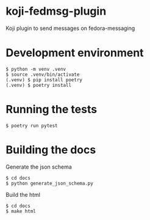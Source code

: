 # koji-fedmsg-plugin

Koji plugin to send messages on fedora-messaging


# Development environment

```
$ python -m venv .venv
$ source .venv/bin/activate
(.venv) $ pip install poetry
(.venv) $ poetry install
```

# Running the tests

```
$ poetry run pytest
```

# Building the docs

Generate the json schema

```
$ cd docs
$ python generate_json_schema.py
```

Build the html

```
$ cd docs
$ make html
```
